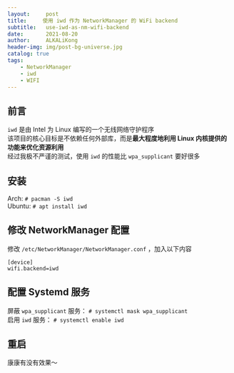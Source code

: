 ```yaml
---
layout:     post
title:     使用 iwd 作为 NetworkManager 的 WiFi backend
subtitle:   use-iwd-as-nm-wifi-backend
date:       2021-08-20
author:     ALKALiKong
header-img: img/post-bg-universe.jpg
catalog: true
tags:
    - NetworkManager
    - iwd
    - WIFI
--- 
```


## 前言
```iwd``` 是由 Intel 为 Linux 编写的一个无线网络守护程序  
该项目的核心目标是不依赖任何外部库，而是**最大程度地利用 Linux 内核提供的功能来优化资源利用**  
经过我极不严谨的测试，使用 ```iwd``` 的性能比 ```wpa_supplicant``` 要好很多

## 安装
Arch: `# pacman -S iwd`  
Ubuntu: `# apt install iwd`

## 修改 NetworkManager 配置
修改 `/etc/NetworkManager/NetworkManager.conf` ，加入以下内容  

```
[device]
wifi.backend=iwd
```

## 配置 Systemd 服务
屏蔽 `wpa_supplicant` 服务： `# systemctl mask wpa_supplicant`  
启用 `iwd` 服务： `# systemctl enable iwd`  

## 重启
康康有没有效果～
